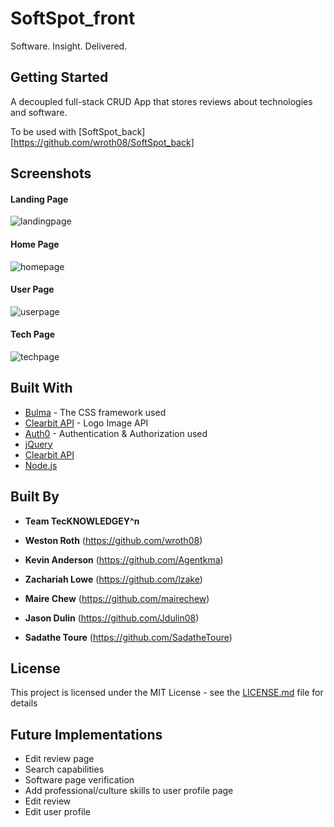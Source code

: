 # SoftSpot_front
Software. Insight. Delivered.

## Getting Started
A decoupled full-stack CRUD App that stores reviews about technologies and software.

To be used with [SoftSpot_back][https://github.com/wroth08/SoftSpot_back]

## Screenshots

#### Landing Page
![landingpage](https://github.com/wroth08/SoftSpot_front/blob/master/img/landingpage.jpg)

#### Home Page
![homepage](https://github.com/wroth08/SoftSpot_front/blob/master/img/homepage.jpg)

#### User Page
![userpage](https://github.com/wroth08/SoftSpot_front/blob/master/img/userpage.jpg)

#### Tech Page
![techpage](https://github.com/wroth08/SoftSpot_front/blob/master/img/techpage.jpg)

## Built With

* [Bulma](http://bulma.io) - The CSS framework used
* [Clearbit API](https://clearbit.com/docs) - Logo Image API
* [Auth0](https://auth0.com/) - Authentication & Authorization used
* [jQuery](https://jquery.com/)
* [Clearbit API](https://clearbit.com/docs)
* [Node.js](https://nodejs.org/en/)


## Built By
* **Team TecKNOWLEDGEY^n**

* **Weston Roth** (https://github.com/wroth08)
* **Kevin Anderson** (https://github.com/Agentkma)
* **Zachariah Lowe** (https://github.com/lzake)
* **Maire Chew** (https://github.com/mairechew)
* **Jason Dulin** (https://github.com/Jdulin08)
* **Sadathe Toure** (https://github.com/SadatheToure)

## License
This project is licensed under the MIT License - see the [LICENSE.md](LICENSE.md) file for details

## Future Implementations

* Edit review page
* Search capabilities
* Software page verification
* Add professional/culture skills to user profile page
* Edit review
* Edit user profile
